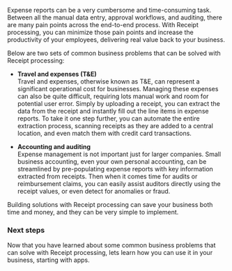 Expense reports can be a very cumbersome and time-consuming task. Between all the manual data entry, approval workflows, and auditing, there are many pain points across the end-to-end process. With Receipt processing, you can minimize those pain points and increase the productivity of your employees, delivering real value back to your business.

Below are two sets of common business problems that can be solved with Receipt processing:

* **Travel and expenses (T&E)**\
    Travel and expenses, otherwise known as T&E, can represent a significant operational cost for businesses. Managing these expenses can also be quite difficult, requiring lots manual work and room for potential user error. Simply by uploading a receipt, you can extract the data from the receipt and instantly fill out the line items in expense reports. To take it one step further, you can automate the entire extraction process, scanning receipts as they are added to a central location, and even match them with credit card transactions.

* **Accounting and auditing**\
    Expense management is not important just for larger companies. Small business accounting, even your own personal accounting, can be streamlined by pre-populating expense reports with key information extracted from receipts. Then when it comes time for audits or reimbursement claims, you can easily assist auditors directly using the receipt values, or even detect for anomalies or fraud.

Building solutions with Receipt processing can save your business both time and money, and they can be very simple to implement.

### Next steps

Now that you have learned about some common business problems that can solve with Receipt processing, lets learn how you can use it in your business, starting with apps.
